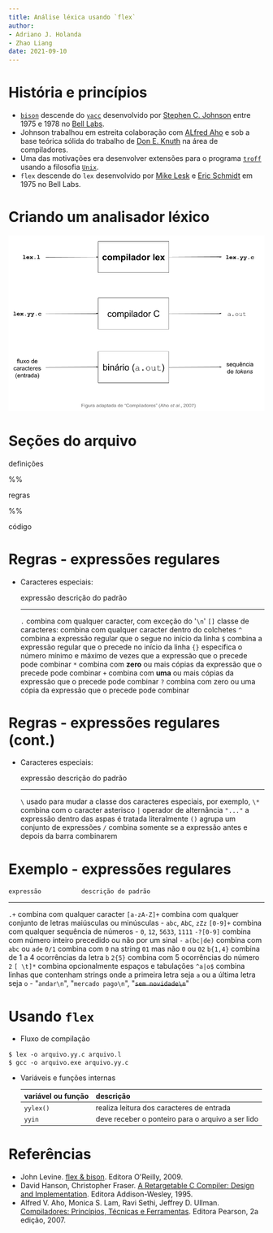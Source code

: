 ```yaml
---
title: Análise léxica usando `flex`
author:
- Adriano J. Holanda
- Zhao Liang
date: 2021-09-10
---
```


# História e princípios

- [`bison`](https://www.gnu.org/software/bison/) 
descende do [`yacc`](https://pt.wikipedia.org/wiki/Yacc) 
desenvolvido por 
[Stephen C. Johnson](https://en.wikipedia.org/wiki/Stephen_C._Johnson) 
entre 1975 e 1978 no 
[Bell Labs](https://pt.wikipedia.org/wiki/Bell_Labs).
- Johnson trabalhou em estreita colaboração com 
[ALfred Aho](https://en.wikipedia.org/wiki/Alfred_Aho)
e sob a base teórica sólida do trabalho de 
[Don E. Knuth](https://www-cs-faculty.stanford.edu/~knuth/)
na área de compiladores.
- Uma das motivações era desenvolver extensões para o 
programa [`troff`](https://en.wikipedia.org/wiki/Troff)
usando a filosofia 
[`Unix`](https://en.wikipedia.org/wiki/Unix_philosophy).
- `flex` descende do `lex` desenvolvido por 
[Mike Lesk](https://en.wikipedia.org/wiki/Mike_Lesk)
e [Eric Schmidt](https://en.wikipedia.org/wiki/Eric_Schmidt)
em 1975 no Bell Labs.

# Criando um analisador léxico

![](img/lex-compilador.png)

# Seções do arquivo

definições

%%

regras

%%

código

# Regras - expressões regulares

- Caracteres especiais:

    expressão     descrição do padrão
  -------------   ---------------------
   `.`            combina com qualquer caracter, com exceção do '`\n`'
   `[]`           classe de caracteres: combina com qualquer 
                  caracter dentro do colchetes
   `^`            combina a expressão regular que o segue no 
                  início da linha
   `$`            combina a expressão regular que o precede no 
                  início da linha
   `{}`           especifica o número mínimo e máximo de vezes
                  que a expressão que o precede pode combinar
   `*`            combina com **zero** ou mais cópias da expressão 
                  que o precede pode combinar
   `+`            combina com **uma** ou mais cópias da expressão 
                  que o precede pode combinar
   `?`            combina com zero ou uma cópia da expressão 
                  que o precede pode combinar

# Regras - expressões regulares (cont.)

- Caracteres especiais:

    expressão     descrição do padrão
  -------------   ---------------------
   `\`            usado para mudar a classe dos caracteres
                  especiais, por exemplo, `\*` combina com
                  o caracter asterisco
   `|`            operador de alternância
   `"..."`        a expressão dentro das aspas é tratada
                  literalmente
   `()`           agrupa um conjunto de expressões
   `/`            combina somente se a expressão antes e depois
                  da barra combinarem

# Exemplo - expressões regulares 

    expressão           descrição do padrão
  -------------------   ---------------------
   `.+`                 combina com qualquer caracter
   `[a-zA-Z]+`          combina com qualquer conjunto de letras
                        maiúsculas ou minúsculas - `abc`, `AbC`, `zZz`
   `[0-9]+`             combina com qualquer sequência de números -
                        `0`, `12`, `5633`, `1111`
  `-?[0-9]`             combina com número inteiro precedido ou não
                        por um sinal `-`
   `a(bc|de)`           combina com `abc` ou `ade`
   `0/1`                combina com `0` na string `01` mas não `0` ou `02`
   `b{1,4}`             combina de 1 a 4 ocorrências da letra `b`
   `2{5}`               combina com 5 ocorrências do número `2`
   `[ \t]*`             combina opcionalmente espaços e tabulações
   `^a|o$`              combina linhas que contenham strings 
                        onde a primeira letra seja `a` ou a última letra seja `o` 
                        - "`andar\n`", "`mercado pago\n`", "~~`sem novidade\n`~~"

# Usando `flex`

- Fluxo de compilação

 ```
$ lex -o arquivo.yy.c arquivo.l
$ gcc -o arquivo.exe arquivo.yy.c
 ```

- Variáveis e funções internas

  |**variável ou função**   |  **descrição**                                     |
  |:------------------------|:---------------------------------------------------|
  |`yylex()`                |  realiza leitura dos caracteres de entrada         |
  |`yyin`                   |  deve receber o ponteiro para o arquivo a ser lido |

# Referências

- John Levine. [flex & bison](https://www.oreilly.com/library/view/flex-bison/9780596805418/). Editora O'Reilly, 2009.
- David Hanson, Christopher Fraser. [A Retargetable C Compiler: Design and Implementation](https://www.amazon.com.br/Retargetable-Compiler-Design-Implementation/dp/0805316701). Editora Addison-Wesley, 1995.
- Alfred V. Aho, Monica S. Lam, Ravi Sethi, Jeffrey D. Ullman. [Compiladores: Princípios, Técnicas e Ferramentas](https://www.amazon.com.br/Compiladores-princ%C3%ADpios-ferramentas-Alfred-Aho/dp/8588639246). Editora Pearson, 2a edição, 2007.
